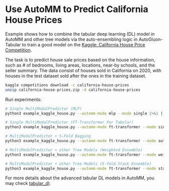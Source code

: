 # Use AutoMM to Predict California House Prices

Example shows how to combine the tabular deep learning (DL) model in AutoMM and other tree models via the auto-ensembling logic in AutoGluon-Tabular 
to train a good model on the [Kaggle: California House Price Competition](https://www.kaggle.com/c/california-house-prices).

The task is to predict house sale prices based on the house information, such as # of bedrooms, living areas, locations, 
near-by schools, and the seller summary. The data consist of houses sold in California on 2020, with houses in the 
test dataset sold after the ones in the training dataset.

```bash
kaggle competitions download -c california-house-prices
unzip california-house-prices.zip -d california-house-prices
```

Run experiments:

```bash
# Single MultiModalPredictor (MLP)
python3 example_kaggle_house.py --automm-mode mlp --mode single 2>&1 | tee -a logs/automm_single_mlp.txt

# Single MultiModalPredictor (FT-Transformer For Tabular)
python3 example_kaggle_house.py --automm-mode ft-transformer --mode single 2>&1 | tee -a logs/automm_single_ft.txt

# MultiModalPredictor + 5-Fold Bagging
python3 example_kaggle_house.py --automm-mode ft-transformer --mode automm_bag5 2>&1 | tee -a logs/automm_ft_bag5.txt

# MultiModalPredictor + other Tree Models (Weighted Ensemble) 
python3 example_kaggle_house.py --automm-mode ft-transformer --mode weighted 2>&1 | tee -a logs/automm_ft_weighted.txt

# MultiModalPredictor + other Tree Models (5-fold Stack Ensemble) 
python3 example_kaggle_house.py --automm-mode ft-transformer --mode stack5 2>&1 | tee -a logs/automm_ft_stack5.txt
```

For more details about the advanced tabular DL models in AutoMM, you may check [tabular_dl](../tabular_dl).
